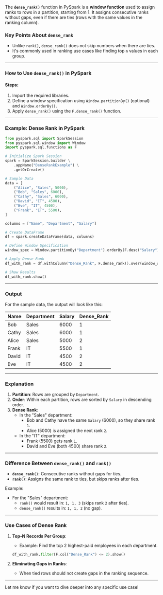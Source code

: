 The **`dense_rank()`** function in PySpark is a **window function** used to assign ranks to rows in a partition, starting from 1. It assigns consecutive ranks without gaps, even if there are ties (rows with the same values in the ranking column).

### **Key Points About `dense_rank`**
- Unlike `rank()`, `dense_rank()` does not skip numbers when there are ties.
- It's commonly used in ranking use cases like finding top `n` values in each group.

---

### **How to Use `dense_rank()` in PySpark**

#### **Steps**:
1. Import the required libraries.
2. Define a window specification using `Window.partitionBy()` (optional) and `Window.orderBy()`.
3. Apply `dense_rank()` using the `F.dense_rank()` function.

---

### **Example: Dense Rank in PySpark**

```python
from pyspark.sql import SparkSession
from pyspark.sql.window import Window
import pyspark.sql.functions as F

# Initialize Spark Session
spark = SparkSession.builder \
    .appName("DenseRankExample") \
    .getOrCreate()

# Sample Data
data = [
    ("Alice", "Sales", 5000),
    ("Bob", "Sales", 6000),
    ("Cathy", "Sales", 6000),
    ("David", "IT", 4500),
    ("Eve", "IT", 4500),
    ("Frank", "IT", 5500),
]

columns = ["Name", "Department", "Salary"]

# Create DataFrame
df = spark.createDataFrame(data, columns)

# Define Window Specification
window_spec = Window.partitionBy("Department").orderBy(F.desc("Salary"))

# Apply Dense Rank
df_with_rank = df.withColumn("Dense_Rank", F.dense_rank().over(window_spec))

# Show Results
df_with_rank.show()
```

---

### **Output**
For the sample data, the output will look like this:

| Name   | Department | Salary | Dense_Rank |
|--------|------------|--------|------------|
| Bob    | Sales      | 6000   | 1          |
| Cathy  | Sales      | 6000   | 1          |
| Alice  | Sales      | 5000   | 2          |
| Frank  | IT         | 5500   | 1          |
| David  | IT         | 4500   | 2          |
| Eve    | IT         | 4500   | 2          |

---

### **Explanation**
1. **Partition**: Rows are grouped by `Department`.
2. **Order**: Within each partition, rows are sorted by `Salary` in descending order.
3. **Dense Rank**:
   - In the "Sales" department:
     - Bob and Cathy have the same `Salary` (6000), so they share rank `1`.
     - Alice (5000) is assigned the next rank `2`.
   - In the "IT" department:
     - Frank (5500) gets rank `1`.
     - David and Eve (both 4500) share rank `2`.

---

### **Difference Between `dense_rank()` and `rank()`**
- **`dense_rank()`**: Consecutive ranks without gaps for ties.
- **`rank()`**: Assigns the same rank to ties, but skips ranks after ties.

Example:
- For the "Sales" department:
  - `rank()` would result in: `1, 1, 3` (skips rank `2` after ties).
  - `dense_rank()` results in: `1, 1, 2` (no gap).

---

### **Use Cases of Dense Rank**
1. **Top-N Records Per Group**:
   - Example: Find the top 2 highest-paid employees in each department.
   ```python
   df_with_rank.filter(F.col("Dense_Rank") <= 2).show()
   ```

2. **Eliminating Gaps in Ranks**:
   - When tied rows should not create gaps in the ranking sequence.

---

Let me know if you want to dive deeper into any specific use case!